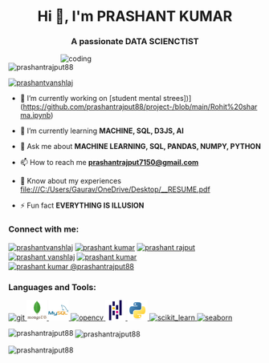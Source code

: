 <h1 align="center">Hi 👋, I'm PRASHANT KUMAR</h1>
<h3 align="center">A passionate DATA SCIENCTIST</h3>
<img align='right' alt="coding" width='400' src='https://www.google.com/url?sa=i&url=https%3A%2F%2Fwww.pinterest.com%2Ftyresswhite%2Fcoding-animations%2F&psig=AOvVaw21m5gIxgREFuTzIoyguO6m&ust=1711193226269000&source=images&cd=vfe&opi=89978449&ved=0CBIQjRxqFwoTCICPmKzjh4UDFQAAAAAdAAAAABAE'

<p align="left"> <img src="https://komarev.com/ghpvc/?username=prashantrajput88&label=Profile%20views&color=0e75b6&style=flat" alt="prashantrajput88" /> </p>

<p align="left"> <a href="https://twitter.com/prashantvanshlaj" target="blank"><img src="https://img.shields.io/twitter/follow/prashantvanshlaj?logo=twitter&style=for-the-badge" alt="prashantvanshlaj" /></a> </p>

- 🔭 I’m currently working on [student mental strees])](https://github.com/prashantrajput88/project-/blob/main/Rohit%20sharma.ipynb)

- 🌱 I’m currently learning **MACHINE, SQL, D3JS, AI**

- 💬 Ask me about **MACHINE LEARNING, SQL, PANDAS, NUMPY, PYTHON**

- 📫 How to reach me **prashantrajput7150@gmail.com**

- 📄 Know about my experiences [file:///C:/Users/Gaurav/OneDrive/Desktop/__RESUME.pdf](file:///C:/Users/Gaurav/OneDrive/Desktop/__RESUME.pdf)

- ⚡ Fun fact **EVERYTHING IS ILLUSION**

<h3 align="left">Connect with me:</h3>
<p align="left">
<a href="https://twitter.com/prashantvanshlaj" target="blank"><img align="center" src="https://raw.githubusercontent.com/rahuldkjain/github-profile-readme-generator/master/src/images/icons/Social/twitter.svg" alt="prashantvanshlaj" height="60" width="50" /></a>
<a href="https://linkedin.com/in/prashant kumar" target="blank"><img align="center" src="https://raw.githubusercontent.com/rahuldkjain/github-profile-readme-generator/master/src/images/icons/Social/linked-in-alt.svg" alt="prashant kumar" height="40" width="30" /></a>
<a href="https://fb.com/prashant rajput" target="blank"><img align="center" src="https://raw.githubusercontent.com/rahuldkjain/github-profile-readme-generator/master/src/images/icons/Social/facebook.svg" alt="prashant rajput" height="30" width="40" /></a>
<a href="https://instagram.com/prashant vanshlaj" target="blank"><img align="center" src="https://raw.githubusercontent.com/rahuldkjain/github-profile-readme-generator/master/src/images/icons/Social/instagram.svg" alt="prashant vanshlaj" height="30" width="40" /></a>
<a href="https://www.hackerrank.com/prashant kumar" target="blank"><img align="center" src="https://raw.githubusercontent.com/rahuldkjain/github-profile-readme-generator/master/src/images/icons/Social/hackerrank.svg" alt="prashant kumar" height="30" width="40" /></a>
<a href="https://www.hackerearth.com/prashant kumar @prashantrajput88" target="blank"><img align="center" src="https://raw.githubusercontent.com/rahuldkjain/github-profile-readme-generator/master/src/images/icons/Social/hackerearth.svg" alt="prashant kumar @prashantrajput88" height="30" width="40" /></a>
</p>

<h3 align="left">Languages and Tools:</h3>
<p align="left"> <a href="https://git-scm.com/" target="_blank" rel="noreferrer"> <img src="https://www.vectorlogo.zone/logos/git-scm/git-scm-icon.svg" alt="git" width="40" height="40"/> </a> <a href="https://www.mongodb.com/" target="_blank" rel="noreferrer"> <img src="https://raw.githubusercontent.com/devicons/devicon/master/icons/mongodb/mongodb-original-wordmark.svg" alt="mongodb" width="40" height="40"/> </a> <a href="https://www.mysql.com/" target="_blank" rel="noreferrer"> <img src="https://raw.githubusercontent.com/devicons/devicon/master/icons/mysql/mysql-original-wordmark.svg" alt="mysql" width="40" height="40"/> </a> <a href="https://opencv.org/" target="_blank" rel="noreferrer"> <img src="https://www.vectorlogo.zone/logos/opencv/opencv-icon.svg" alt="opencv" width="40" height="40"/> </a> <a href="https://pandas.pydata.org/" target="_blank" rel="noreferrer"> <img src="https://raw.githubusercontent.com/devicons/devicon/2ae2a900d2f041da66e950e4d48052658d850630/icons/pandas/pandas-original.svg" alt="pandas" width="40" height="40"/> </a> <a href="https://www.python.org" target="_blank" rel="noreferrer"> <img src="https://raw.githubusercontent.com/devicons/devicon/master/icons/python/python-original.svg" alt="python" width="40" height="40"/> </a> <a href="https://scikit-learn.org/" target="_blank" rel="noreferrer"> <img src="https://upload.wikimedia.org/wikipedia/commons/0/05/Scikit_learn_logo_small.svg" alt="scikit_learn" width="40" height="40"/> </a> <a href="https://seaborn.pydata.org/" target="_blank" rel="noreferrer"> <img src="https://seaborn.pydata.org/_images/logo-mark-lightbg.svg" alt="seaborn" width="40" height="40"/> </a> </p>

<p><img align="left" src="https://github-readme-stats.vercel.app/api/top-langs?username=prashantrajput88&show_icons=true&locale=en&layout=compact" alt="prashantrajput88" /></p>

<p>&nbsp;<img align="center" src="https://github-readme-stats.vercel.app/api?username=prashantrajput88&show_icons=true&locale=en" alt="prashantrajput88" /></p>

<p><img align="center" src="https://github-readme-streak-stats.herokuapp.com/?user=prashantrajput88&" alt="prashantrajput88" /></p>
